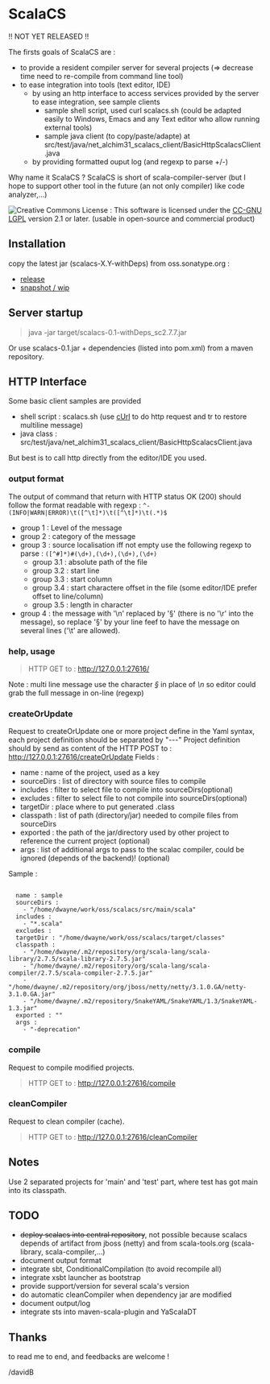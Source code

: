 ScalaCS
=======

 !! NOT YET RELEASED !!

The firsts goals of ScalaCS are :

* to provide a resident compiler server for several projects (=> decrease time need to re-compile from command line tool)
* to ease integration into tools (text editor, IDE)
  * by using an http interface to access services provided by the server to ease integration, see sample clients
    * sample shell script, used curl scalacs.sh (could be adapted easily to Windows, Emacs and any Text editor who allow running external tools)
    * sample java client (to copy/paste/adapte) at src/test/java/net_alchim31_scalacs_client/BasicHttpScalacsClient.java
  * by providing formatted ouput log (and regexp to parse +/-)

Why name it ScalaCS ?
ScalaCS is short of scala-compiler-server (but I hope to support other tool in the future (an not only compiler) like code analyzer,...)

![Creative Commons License](http://i.creativecommons.org/l/LGPL/2.1/88x62.png) : This software is licensed under the [CC-GNU LGPL](http://creativecommons.org/licenses/LGPL/2.1/) version 2.1 or later.
(usable in open-source and commercial product)

Installation
------------

copy the latest jar (scalacs-X.Y-withDeps) from oss.sonatype.org :

* [release](http://oss.sonatype.org/github-releases/net/alchim31/scalacs)
* [snapshot / wip](http://oss.sonatype.org/github-snapshots/net/alchim31/scalacs)

Server startup
--------------

>  java -jar target/scalacs-0.1-withDeps_sc2.7.7.jar

Or use scalacs-0.1.jar + dependencies (listed into pom.xml) from a maven repository.

HTTP Interface
--------------

Some basic client samples are provided

* shell script : scalacs.sh (use [cUrl](http://curl.haxx.se/) to do http request and tr to restore multiline message)
* java class : src/test/java/net_alchim31_scalacs_client/BasicHttpScalacsClient.java

But best is to call http directly from the editor/IDE you used.
 
### output format

The output of command that return with HTTP status OK (200) should follow the format readable with regexp :
`^-(INFO|WARN|ERROR)\t([^\t]*)\t([^\t]*)\t(.*)$`

* group 1 : Level of the message
* group 2 : category of the message
* group 3 : source localisation iff not empty use the following regexp to parse :
  `([^#]*)#(\d+),(\d+),(\d+),(\d+)`
  * group 3.1 : absolute path of the file
  * group 3.2 : start line
  * group 3.3 : start column
  * group 3.4 : start charactere offset in the file (some editor/IDE prefer offset to line/column)
  * group 3.5 : length in character
* group 4 : the message with '\n' replaced by '§' (there is no '\r' into the message), so replace '§' by your line feef to have the message on several lines ('\t' are allowed).

### help, usage

> HTTP GET to : http://127.0.0.1:27616/

Note : multi line message use the character *§* in place of *\n* so editor could grab the full message in on-line (regexp)

### createOrUpdate

Request to createOrUpdate one or more project define in the Yaml syntax, each project definition should be separated by "---"
Project definition should by send as content of the HTTP POST to : http://127.0.0.1:27616/createOrUpdate
Fields :

* name : name of the project, used as a key
* sourceDirs : list of directory with source files to compile
* includes : filter to select file to compile into sourceDirs(optional)
* excludes : filter to select file to not compile into sourceDirs(optional)
* targetDir : place where to put generated .class
* classpath : list of path (directory/jar) needed to compile files from sourceDirs
* exported : the path of the jar/directory used by other project to reference the current project (optional)
* args : list of additional args to pass to the scalac compiler, could be ignored (depends of the backend)! (optional)

Sample :
<pre><code>
  name : sample
  sourceDirs :
    - "/home/dwayne/work/oss/scalacs/src/main/scala"
  includes :
    - "*.scala"
  excludes :
  targetDir : "/home/dwayne/work/oss/scalacs/target/classes"
  classpath :
    - "/home/dwayne/.m2/repository/org/scala-lang/scala-library/2.7.5/scala-library-2.7.5.jar"
    - "/home/dwayne/.m2/repository/org/scala-lang/scala-compiler/2.7.5/scala-compiler-2.7.5.jar"
    - "/home/dwayne/.m2/repository/org/jboss/netty/netty/3.1.0.GA/netty-3.1.0.GA.jar"
    - "/home/dwayne/.m2/repository/SnakeYAML/SnakeYAML/1.3/SnakeYAML-1.3.jar"
  exported : ""
  args :
    - "-deprecation"
</code></pre>

### compile

Request to compile modified projects.
> HTTP GET to : http://127.0.0.1:27616/compile

### cleanCompiler

Request to clean compiler (cache).
> HTTP GET to : http://127.0.0.1:27616/cleanCompiler


Notes
-----

Use 2 separated projects for 'main' and 'test' part, where test has got main into its classpath.

TODO
----

* <strike>deploy scalacs into central repository</strike>, not possible because scalacs depends of artifact from jboss (netty) and from scala-tools.org (scala-library, scala-compiler,...)
* document output format
* integrate sbt, ConditionalCompilation (to avoid recompile all)
* integrate xsbt launcher as bootstrap
* provide support/version for several scala's version
* do automatic cleanCompiler when dependency jar are modified
* document output/log
* integrate sts into maven-scala-plugin and YaScalaDT

Thanks
------

to read me to end, and feedbacks are welcome !

/davidB